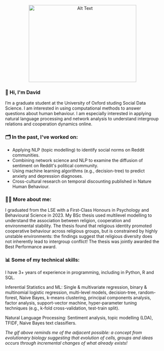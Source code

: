 <p align="center">
<img src="https://media.giphy.com/media/3o6UBaZmguJAVx2qOs/giphy.gif" alt="Alt Text" height="250" width="350">

### 👋 Hi, I'm David

I’m a graduate student at the University of Oxford studing Social Data Science. I am interested in using computational methods to answer questions about human behaviour. I am especially interested in applying natural language processing and network analysis to understand intergroup relations and cooperation dynamics online.


### 🗂 In the past, I've worked on:
- Applying NLP (topic modelling) to identify social norms on Reddit communities.
- Combining network science and NLP to examine the diffusion of sentiment on Reddit's political community.
- Using machine learning algorithms (e.g., decision-tree) to predict anxiety and depression diagnoses.
- Cross-cultural research on temporal discounting published in Nature Human Behaviour.


### 👨‍🎓 More about me:
I graduated from the LSE with a First-Class Honours in Psychology and Behavioural Science in 2023. My BSc thesis used multilevel modelling to understand the association between religion, cooperation and environmental stability. The thesis found that religious identity promoted cooperative behaviour across religious groups, but is constrained by highly unstable environments: the findings suggest that religious diversity does not inherently lead to intergroup conflict! The thesis was jointly awarded the Best Performance award.


### 📊 Some of my technical skills:
I have 3+ years of experience in programming, including in Python, R and SQL.

Inferential Statistics and ML: Single & multivariate regression, binary & multinomial logistic regression, multi-level models, decision-tree, random-forest, Naive Bayes, k-means clustering, principal components analysis, factor analysis, support-vector machine, hyper-parameter tuning techniques (e.g., k-fold cross-validation, test-train split).

Natural Language Processing: Sentiment analysis, topic modelling (LDA), TFIDF, Naive Bayes text classifiers.


_The gif above reminds me of the adjacent possible: a concept from evolutionary biology suggesting that evolution of cells, groups and ideas occurs through incremental changes of what already exists!_
  
<!---
DavidFeng-GitHub/DavidFeng-GitHub is a ✨ special ✨ repository because its `README.md` (this file) appears on your GitHub profile.
You can click the Preview link to take a look at your changes.
--->
